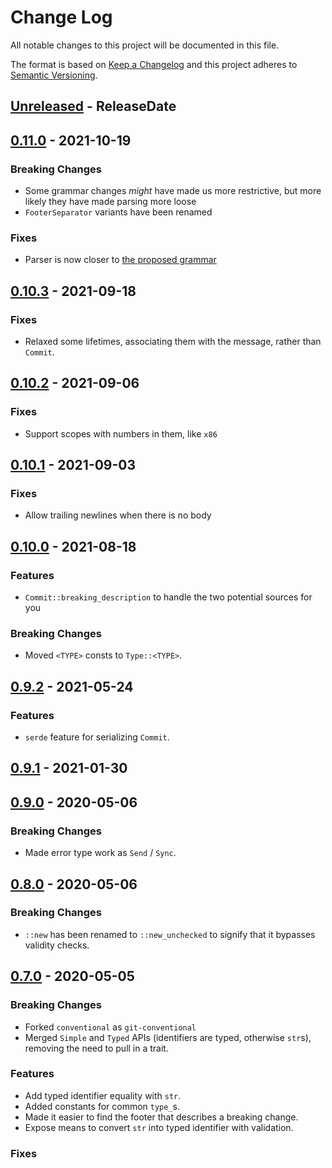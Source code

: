 # Change Log
All notable changes to this project will be documented in this file.

The format is based on [Keep a Changelog](http://keepachangelog.com/)
and this project adheres to [Semantic Versioning](http://semver.org/).

<!-- next-header -->
## [Unreleased] - ReleaseDate

## [0.11.0] - 2021-10-19

### Breaking Changes

- Some grammar changes *might* have made us more restrictive, but more likely they have made parsing more loose
- `FooterSeparator` variants have been renamed

### Fixes

- Parser is now closer to [the proposed grammar](https://github.com/conventional-commits/parser)

## [0.10.3] - 2021-09-18

### Fixes

- Relaxed some lifetimes, associating them with the message, rather than `Commit`.

## [0.10.2] - 2021-09-06

### Fixes

- Support scopes with numbers in them, like `x86`

## [0.10.1] - 2021-09-03

### Fixes

- Allow trailing newlines when there is no body

## [0.10.0] - 2021-08-18

### Features

- `Commit::breaking_description` to handle the two potential sources for you

### Breaking Changes

- Moved `<TYPE>` consts to `Type::<TYPE>`.

## [0.9.2] - 2021-05-24

### Features

- `serde` feature for serializing `Commit`.

## [0.9.1] - 2021-01-30

## [0.9.0] - 2020-05-06

### Breaking Changes

- Made error type work as `Send` / `Sync`.

## [0.8.0] - 2020-05-06

### Breaking Changes

- `::new` has been renamed to `::new_unchecked` to signify that it bypasses validity checks.

## [0.7.0] - 2020-05-05

### Breaking Changes

- Forked `conventional` as `git-conventional`
- Merged `Simple` and `Typed` APIs (identifiers are typed, otherwise `str`s), removing the need to pull in a trait.

### Features

- Add typed identifier equality with `str`.
- Added constants for common `type_`s.
- Made it easier to find the footer that describes a breaking change.
- Expose means to convert `str` into typed identifier with validation.

### Fixes

<!-- next-url -->
[Unreleased]: https://github.com/crate-ci/git-conventional/compare/v0.11.0...HEAD
[0.11.0]: https://github.com/crate-ci/git-conventional/compare/v0.10.3...v0.11.0
[0.10.3]: https://github.com/crate-ci/git-conventional/compare/v0.10.2...v0.10.3
[0.10.2]: https://github.com/crate-ci/git-conventional/compare/v0.10.1...v0.10.2
[0.10.1]: https://github.com/crate-ci/git-conventional/compare/v0.10.0...v0.10.1
[0.10.0]: https://github.com/crate-ci/git-conventional/compare/v0.9.2...v0.10.0
[0.9.2]: https://github.com/crate-ci/git-conventional/compare/v0.9.1...v0.9.2
[0.9.1]: https://github.com/crate-ci/git-conventional/compare/v0.9.0...v0.9.1
[0.9.0]: https://github.com/crate-ci/git-conventional/compare/v0.8.0...v0.9.0
[0.8.0]: https://github.com/crate-ci/git-conventional/compare/v0.7.0...v0.8.0
[0.7.0]: https://github.com/crate-ci/git-conventional/compare/ccaed9b35854a3536c4a2c89b89e33fbc5b6b4e4...v0.7.0
